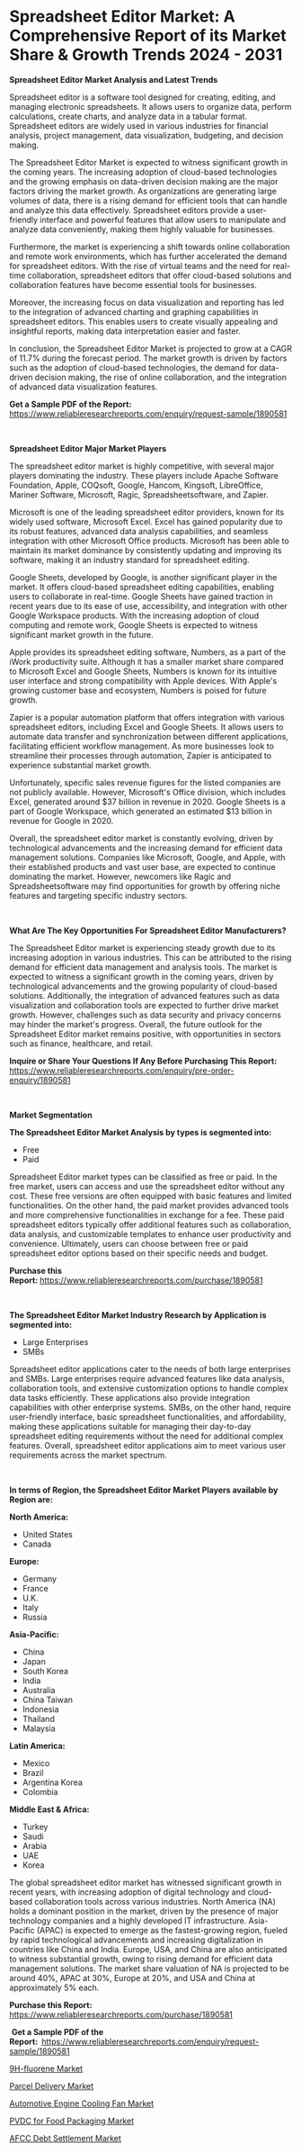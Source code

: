 <p><h1>Spreadsheet Editor Market: A Comprehensive Report of its Market Share & Growth Trends 2024 - 2031</h1></p><p><strong>Spreadsheet Editor Market Analysis and Latest Trends</strong></p>
<p><p>Spreadsheet editor is a software tool designed for creating, editing, and managing electronic spreadsheets. It allows users to organize data, perform calculations, create charts, and analyze data in a tabular format. Spreadsheet editors are widely used in various industries for financial analysis, project management, data visualization, budgeting, and decision making.</p><p>The Spreadsheet Editor Market is expected to witness significant growth in the coming years. The increasing adoption of cloud-based technologies and the growing emphasis on data-driven decision making are the major factors driving the market growth. As organizations are generating large volumes of data, there is a rising demand for efficient tools that can handle and analyze this data effectively. Spreadsheet editors provide a user-friendly interface and powerful features that allow users to manipulate and analyze data conveniently, making them highly valuable for businesses.</p><p>Furthermore, the market is experiencing a shift towards online collaboration and remote work environments, which has further accelerated the demand for spreadsheet editors. With the rise of virtual teams and the need for real-time collaboration, spreadsheet editors that offer cloud-based solutions and collaboration features have become essential tools for businesses.</p><p>Moreover, the increasing focus on data visualization and reporting has led to the integration of advanced charting and graphing capabilities in spreadsheet editors. This enables users to create visually appealing and insightful reports, making data interpretation easier and faster.</p><p>In conclusion, the Spreadsheet Editor Market is projected to grow at a CAGR of 11.7% during the forecast period. The market growth is driven by factors such as the adoption of cloud-based technologies, the demand for data-driven decision making, the rise of online collaboration, and the integration of advanced data visualization features.</p></p>
<p><strong>Get a Sample PDF of the Report:&nbsp;</strong> <a href="https://www.reliableresearchreports.com/enquiry/request-sample/1890581">https://www.reliableresearchreports.com/enquiry/request-sample/1890581</a></p>
<p>&nbsp;</p>
<p><strong>Spreadsheet Editor Major Market Players</strong></p>
<p><p>The spreadsheet editor market is highly competitive, with several major players dominating the industry. These players include Apache Software Foundation, Apple, COQsoft, Google, Hancom, Kingsoft, LibreOffice, Mariner Software, Microsoft, Ragic, Spreadsheetsoftware, and Zapier.</p><p>Microsoft is one of the leading spreadsheet editor providers, known for its widely used software, Microsoft Excel. Excel has gained popularity due to its robust features, advanced data analysis capabilities, and seamless integration with other Microsoft Office products. Microsoft has been able to maintain its market dominance by consistently updating and improving its software, making it an industry standard for spreadsheet editing.</p><p>Google Sheets, developed by Google, is another significant player in the market. It offers cloud-based spreadsheet editing capabilities, enabling users to collaborate in real-time. Google Sheets have gained traction in recent years due to its ease of use, accessibility, and integration with other Google Workspace products. With the increasing adoption of cloud computing and remote work, Google Sheets is expected to witness significant market growth in the future.</p><p>Apple provides its spreadsheet editing software, Numbers, as a part of the iWork productivity suite. Although it has a smaller market share compared to Microsoft Excel and Google Sheets, Numbers is known for its intuitive user interface and strong compatibility with Apple devices. With Apple's growing customer base and ecosystem, Numbers is poised for future growth.</p><p>Zapier is a popular automation platform that offers integration with various spreadsheet editors, including Excel and Google Sheets. It allows users to automate data transfer and synchronization between different applications, facilitating efficient workflow management. As more businesses look to streamline their processes through automation, Zapier is anticipated to experience substantial market growth.</p><p>Unfortunately, specific sales revenue figures for the listed companies are not publicly available. However, Microsoft's Office division, which includes Excel, generated around $37 billion in revenue in 2020. Google Sheets is a part of Google Workspace, which generated an estimated $13 billion in revenue for Google in 2020.</p><p>Overall, the spreadsheet editor market is constantly evolving, driven by technological advancements and the increasing demand for efficient data management solutions. Companies like Microsoft, Google, and Apple, with their established products and vast user base, are expected to continue dominating the market. However, newcomers like Ragic and Spreadsheetsoftware may find opportunities for growth by offering niche features and targeting specific industry sectors.</p></p>
<p>&nbsp;</p>
<p><strong>What Are The Key Opportunities For Spreadsheet Editor Manufacturers?</strong></p>
<p><p>The Spreadsheet Editor market is experiencing steady growth due to its increasing adoption in various industries. This can be attributed to the rising demand for efficient data management and analysis tools. The market is expected to witness a significant growth in the coming years, driven by technological advancements and the growing popularity of cloud-based solutions. Additionally, the integration of advanced features such as data visualization and collaboration tools are expected to further drive market growth. However, challenges such as data security and privacy concerns may hinder the market's progress. Overall, the future outlook for the Spreadsheet Editor market remains positive, with opportunities in sectors such as finance, healthcare, and retail.</p></p>
<p><strong>Inquire or Share Your Questions If Any Before Purchasing This Report:</strong> <a href="https://www.reliableresearchreports.com/enquiry/pre-order-enquiry/1890581">https://www.reliableresearchreports.com/enquiry/pre-order-enquiry/1890581</a></p>
<p>&nbsp;</p>
<p><strong>Market Segmentation</strong></p>
<p><strong>The Spreadsheet Editor Market Analysis by types is segmented into:</strong></p>
<p><ul><li>Free</li><li>Paid</li></ul></p>
<p><p>Spreadsheet Editor market types can be classified as free or paid. In the free market, users can access and use the spreadsheet editor without any cost. These free versions are often equipped with basic features and limited functionalities. On the other hand, the paid market provides advanced tools and more comprehensive functionalities in exchange for a fee. These paid spreadsheet editors typically offer additional features such as collaboration, data analysis, and customizable templates to enhance user productivity and convenience. Ultimately, users can choose between free or paid spreadsheet editor options based on their specific needs and budget.</p></p>
<p><strong>Purchase this Report:&nbsp;</strong><a href="https://www.reliableresearchreports.com/purchase/1890581">https://www.reliableresearchreports.com/purchase/1890581</a></p>
<p>&nbsp;</p>
<p><strong>The Spreadsheet Editor Market Industry Research by Application is segmented into:</strong></p>
<p><ul><li>Large Enterprises</li><li>SMBs</li></ul></p>
<p><p>Spreadsheet editor applications cater to the needs of both large enterprises and SMBs. Large enterprises require advanced features like data analysis, collaboration tools, and extensive customization options to handle complex data tasks efficiently. These applications also provide integration capabilities with other enterprise systems. SMBs, on the other hand, require user-friendly interface, basic spreadsheet functionalities, and affordability, making these applications suitable for managing their day-to-day spreadsheet editing requirements without the need for additional complex features. Overall, spreadsheet editor applications aim to meet various user requirements across the market spectrum.</p></p>
<p>&nbsp;</p>
<p><strong>In terms of Region, the Spreadsheet Editor Market Players available by Region are:</strong></p>
<p>
    <p> <strong> North America: </strong>
        <ul>
            <li>United States</li>
            <li>Canada</li>
        </ul>
        </p> 
    <p> <strong> Europe: </strong>
        <ul>
            <li>Germany</li>
            <li>France</li>
            <li>U.K.</li>
            <li>Italy</li>
            <li>Russia</li>
        </ul>
        </p> 
    <p> <strong> Asia-Pacific: </strong>
        <ul>
            <li>China</li>
            <li>Japan</li>
            <li>South Korea</li>
            <li>India</li>
            <li>Australia</li>
            <li>China Taiwan</li>
            <li>Indonesia</li>
            <li>Thailand</li>
            <li>Malaysia</li>
        </ul>
        </p> 
    <p> <strong> Latin America: </strong>
        <ul>
            <li>Mexico</li>
            <li>Brazil</li>
            <li>Argentina Korea</li>
            <li>Colombia</li>
        </ul>
        </p> 
    <p> <strong> Middle East & Africa: </strong>
        <ul>
            <li>Turkey</li>
            <li>Saudi</li>
            <li>Arabia</li>
            <li>UAE</li>
            <li>Korea</li>
        </ul>
    </p>
    </p>
<p><p>The global spreadsheet editor market has witnessed significant growth in recent years, with increasing adoption of digital technology and cloud-based collaboration tools across various industries. North America (NA) holds a dominant position in the market, driven by the presence of major technology companies and a highly developed IT infrastructure. Asia-Pacific (APAC) is expected to emerge as the fastest-growing region, fueled by rapid technological advancements and increasing digitalization in countries like China and India. Europe, USA, and China are also anticipated to witness substantial growth, owing to rising demand for efficient data management solutions. The market share valuation of NA is projected to be around 40%, APAC at 30%, Europe at 20%, and USA and China at approximately 5% each.</p></p>
<p><strong>Purchase this Report: </strong><a href="https://www.reliableresearchreports.com/purchase/1890581">https://www.reliableresearchreports.com/purchase/1890581</a></p>
<p>&nbsp;<strong>Get a Sample PDF of the Report:&nbsp;&nbsp;</strong><a href="https://www.reliableresearchreports.com/enquiry/request-sample/1890581">https://www.reliableresearchreports.com/enquiry/request-sample/1890581</a></p>
<p><strong></strong></p>
<p><p><a href="https://medium.com/@stevengarcia756/9h-fluorene-market-size-market-outlook-and-market-forecast-2024-to-2031-bda571e0378c">9H-fluorene Market</a></p><p><a href="https://github.com/mineharry/Market-Research-Report-List-1/blob/main/parcel-delivery-market.md">Parcel Delivery Market</a></p><p><a href="https://medium.com/@stevengarcia756/automotive-engine-cooling-fan-market-insights-into-market-cagr-market-trends-and-growth-0dab4c246c55">Automotive Engine Cooling Fan Market</a></p><p><a href="https://medium.com/@stevengarcia756/pvdc-for-food-packaging-market-size-reveals-the-best-marketing-channels-in-global-industry-38aa8ffc1b0f">PVDC for Food Packaging Market</a></p><p><a href="https://github.com/Hassanmeister/Market-Research-Report-List-1/blob/main/afcc-debt-settlement-market.md">AFCC Debt Settlement Market</a></p></p>